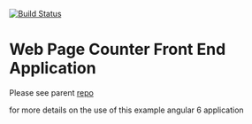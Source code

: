 [![Build Status](https://travis-ci.org/allthingsclowd/wep_page_counter_front-end.svg?branch=master)](https://travis-ci.org/allthingsclowd/wep_page_counter_front-end)

# Web Page Counter Front End Application

Please see parent [repo](https://github.com/allthingsclowd/web_page_counter)

for more details on the use of this example angular 6 application

